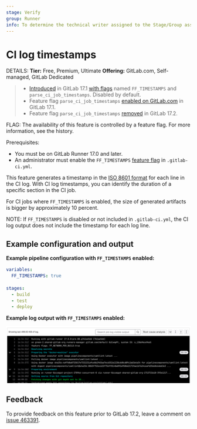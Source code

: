 ```yaml
---
stage: Verify
group: Runner
info: To determine the technical writer assigned to the Stage/Group associated with this page, see https://handbook.gitlab.com/handbook/product/ux/technical-writing/#assignments
---
```


# CI log timestamps

DETAILS:
**Tier:** Free, Premium, Ultimate
**Offering:** GitLab.com, Self-managed, GitLab Dedicated

> - [Introduced](https://gitlab.com/gitlab-org/gitlab/-/issues/455582) in GitLab 17.1 [with flags](../../administration/feature_flags.md) named `FF_TIMESTAMPS` and `parse_ci_job_timestamps`. Disabled by default.
> - Feature flag `parse_ci_job_timestamps` [enabled on GitLab.com](https://gitlab.com/gitlab-org/gitlab/-/issues/455581) in GitLab 17.1.
> - Feature flag `parse_ci_job_timestamps` [removed](https://gitlab.com/gitlab-org/gitlab/-/issues/464785) in GitLab 17.2.

FLAG:
The availability of this feature is controlled by a feature flag.
For more information, see the history.

Prerequisites:

- You must be on GitLab Runner 17.0 and later.
- An administrator must enable the `FF_TIMESTAMPS`
  [feature flag](../../administration/feature_flags.md) in `.gitlab-ci.yml`.

This feature generates a timestamp in the
[ISO 8601 format](https://www.iso.org/iso-8601-date-and-time-format.html) for each line in the CI log.
With CI log timestamps, you can identify the duration of a specific section in the CI job.

For CI jobs where `FF_TIMESTAMPS` is enabled,
the size of generated artifacts is bigger by approximately 10 percent.

NOTE:
If `FF_TIMESTAMPS` is disabled or not included in `.gitlab-ci.yml`,
the CI log output does not include the timestamp for each log line.

## Example configuration and output

**Example pipeline configuration with `FF_TIMESTAMPS` enabled:**

```yaml
variables:
  FF_TIMESTAMPS: true

stages:
  - build
  - test
  - deploy
```

**Example log output with `FF_TIMESTAMPS` enabled:**

![Timestamps for each log line](img/ci_log_timestamp.png)

## Feedback

To provide feedback on this feature prior to GitLab 17.2,
leave a comment on [issue 463391](https://gitlab.com/gitlab-org/gitlab/-/issues/463391).
